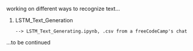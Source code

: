 working on different ways to recognize text...

1. LSTM_Text_Generation

       --> LSTM_Text_Generating.ipynb, .csv from a freeCodeCamp's chat
   

...to be continued
